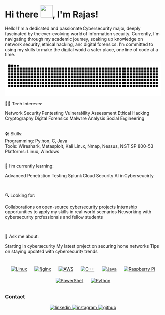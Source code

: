 # <h1>Hi there <img src="https://raw.githubusercontent.com/TheDudeThatCode/TheDudeThatCode/master/Assets/Hi.gif" width=40 height=40>, I'm Rajas!</h1>


Hello! I'm a dedicated and passionate Cybersecurity major, deeply fascinated by the ever-evolving world of information security. Currently, I'm navigating through my academic journey, soaking up knowledge on network security, ethical hacking, and digital forensics. I'm committed to using my skills to make the digital world a safer place, one line of code at a time.

<picture>
  <source media="(prefers-color-scheme: dark)" srcset="https://github.com/fky2015/fky2015/raw/output/github-snake-dark.svg">
  <source media="(prefers-color-scheme: light)" srcset="https://github.com/fky2015/fky2015/raw/output/github-snake.svg">
  <img alt="snk" src="https://github.com/fky2015/fky2015/raw/output/github-snake.svg">
</picture>


<br />

👨‍💻 Tech Interests:

Network Security
Pentesting
Vulnerability Assessment
Ethical Hacking
Cryptography
Digital Forensics
Malware Analysis
Social Engineering

<br />
🛠 Skills:
<br />
Programming: Python, C, Java
<br />
Tools: Wireshark, Metasploit, Kali Linux, Nmap, Nessus, NIST SP 800-53
<br />
Platforms: Linux, Windows
<br />

<br />

🌱 I’m currently learning:

Advanced Penetration Testing
Splunk
Cloud Security
AI in Cyberseucirty

<br />

🔍 Looking for:

Collaborations on open-source cybersecurity projects
Internship opportunities to apply my skills in real-world scenarios
Networking with cybersecurity professionals and fellow students

<br />

💬 Ask me about:

Starting in cybersecurity
My latest project on securing home networks
Tips on staying updated with cybersecurity trends

<br />

<div align="center">  
<a href="https://www.linux.org/" target="_blank"><img style="margin: 10px" src="https://profilinator.rishav.dev/skills-assets/linux-original.svg" alt="Linux" height="50" /></a>  
<a href="https://www.nginx.com/" target="_blank"><img style="margin: 10px" src="https://profilinator.rishav.dev/skills-assets/nginx-original.svg" alt="Nginx" height="50" /></a>  
<a href="https://aws.amazon.com/" target="_blank"><img style="margin: 10px" src="https://profilinator.rishav.dev/skills-assets/amazonwebservices-original-wordmark.svg" alt="AWS" height="50" /></a>  
<a href="https://www.cplusplus.com/" target="_blank"><img style="margin: 10px" src="https://profilinator.rishav.dev/skills-assets/cplusplus-original.svg" alt="C++" height="50" /></a>  
<a href="https://www.java.com/" target="_blank"><img style="margin: 10px" src="https://profilinator.rishav.dev/skills-assets/java-original-wordmark.svg" alt="Java" height="50" /></a>  
<a href="https://www.raspberrypi.org/" target="_blank"><img style="margin: 10px" src="https://profilinator.rishav.dev/skills-assets/raspberrypi.png" alt="Raspberry Pi" height="50" /></a>  
<a href="https://docs.microsoft.com/en-us/powershell/" target="_blank"><img style="margin: 10px" src="https://profilinator.rishav.dev/skills-assets/powershell.png" alt="PowerShell" height="50" /></a>  
<a href="https://www.python.org/" target="_blank"><img style="margin: 10px" src="https://profilinator.rishav.dev/skills-assets/python-original.svg" alt="Python" height="50" /></a>  
</div>

### **Contact**

<div align="center">
<a href="https://www.linkedin.com/in/rajas-ronghe93/" target="_blank">
<img src=https://img.shields.io/badge/linkedin-%231E77B5.svg?&style=for-the-badge&logo=linkedin&logoColor=white alt=linkedin style="margin-bottom: 5px;" />
</a>
 <a href="https://instagram.com/rajasr93" target="_blank">
<img src=https://img.shields.io/badge/instagram-%23000000.svg?&style=for-the-badge&logo=instagram&logoColor=white alt=instagram style="margin-bottom: 5px;" />
</a> 
<a href="https://github.com/rajasr93" target="_blank">
<img src=https://img.shields.io/badge/github-%2324292e.svg?&style=for-the-badge&logo=github&logoColor=white alt=github style="margin-bottom: 5px;" />
</a>
</div>
